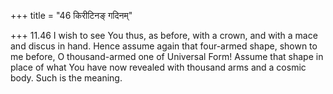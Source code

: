 +++
title = "46 किरीटिनङ् गदिनम्"

+++
11.46 I wish to see You thus, as before, with a crown, and with a mace
and discus in hand. Hence assume again that four-armed shape, shown to
me before, O thousand-armed one of Universal Form! Assume that shape in
place of what You have now revealed with thousand arms and a cosmic
body. Such is the meaning.
